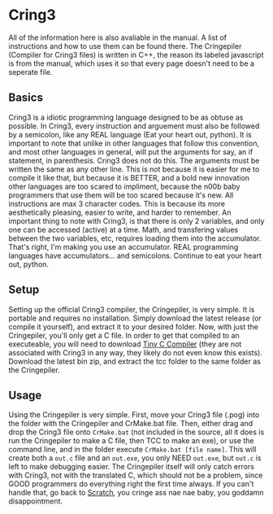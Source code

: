 # Cring3
All of the information here is also avaliable in the manual. A list of instructions and how to use them can be found there.
The Cringepiler (Compiler for Cring3 files) is written in C++, the reason its labeled javascript is from the manual, which uses it so that every page doesn't need to be a seperate file.

## Basics
Cring3 is a idiotic programming language designed to be as obtuse as possible. In Cring3, every instruction and arguement must also be 
followed by a semicolon, like any REAL language (Eat your heart out, python). It is important to note that unlike in other languages that follow this convention, and most other languages
in general, will put the arguments for say, an if statement, in parenthesis. Cring3 does not do this. The arguments must be
written the same as any other line. This is not because it is easier for me to compile it like that, but because it is BETTER, and a 
bold new innovation other languages are too scared to impliment, because the n00b baby programmers that use them will be too scared 
because it's new.
All instructions are max 3 character codes. This is because its more aesthetically pleasing, easier to write, and harder to
remember.
An important thing to note with Cring3, is that there is only 2 variables, and only one can be accessed (active) at a time. 
Math, and transfering values between the two variables, etc, requires loading them into the accumulator. That's right,
I'm making you use an accumulator. REAL programming languages have accumulators... and semicolons. Continue to eat your heart out, python.

## Setup
Setting up the official Cring3 compiler, the Cringepiler, is very simple. It is portable and requires no installation. Simply download the latest release 
(or compile it yourself), and extract it to your desired folder. Now, with just the Cringepiler, you'll only get a C file. In order to get that compiled to
an executeable, you will need to download [Tiny C Compiler](https://bellard.org/tcc/) (they are not associated with Cring3 in any way, they
likely do not even know this exists). Download the latest bin zip, and extract the tcc folder to the same folder as the Cringepiler.

## Usage
Using the Cringepiler is very simple. First, move your Cring3 file (.pog) into the folder with the Cringepiler and CrMake.bat file. Then, 
either drag and drop the Cring3 file onto `CrMake.bat` (not included in the source,  all it does is run the Cringepiler to make a C file, then TCC to make an exe), or use the command line, and in the folder execute `CrMake.bat [file name]`. 
This will create both a `out.c` file and an `out.exe`, you only NEED `out.exe`, but `out.c` is left to make debugging easier. The Cringepiler itself will only catch errors with 
Cring3, not with the translated C, which should not be a problem, since GOOD programmers do everything right the first time always. If you can't handle that, 
go back to [Scratch](https://scratch.mit.edu/), you cringe ass nae nae baby, you goddamn disappointment.
